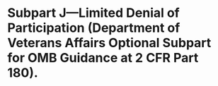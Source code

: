 # Subpart J—Limited Denial of Participation (Department of Veterans Affairs Optional Subpart for OMB Guidance at 2 CFR Part 180).

